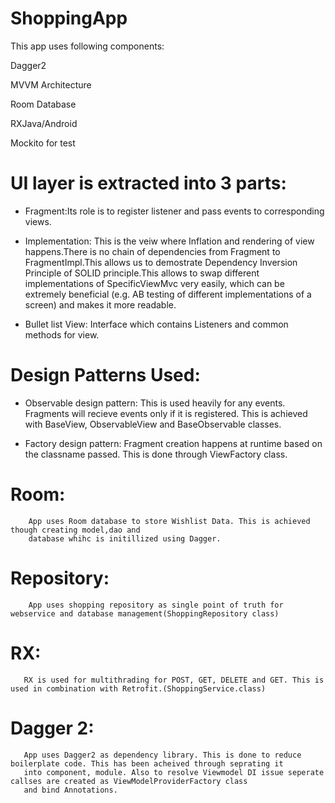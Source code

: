# ShoppingApp
 
This app uses following components:

Dagger2

 MVVM Architecture

 Room Database

 RXJava/Android

 Mockito for test

# UI layer is extracted into 3 parts: 

*  Fragment:Its role is to register listener and pass events to corresponding views.
           
* Implementation: This is the veiw where Inflation and rendering of view happens.There is no chain of dependencies from Fragment to   FragmentImpl.This allows us to demostrate Dependency Inversion Principle of SOLID principle.This allows to swap different implementations of SpecificViewMvc very easily, which can be extremely beneficial (e.g. AB testing of different implementations of a screen) and makes it more readable.
           
* Bullet list View: Interface which contains Listeners and common methods for view.
           
# Design Patterns Used:
* Observable design pattern: This is used heavily for any events. Fragments will recieve events only if it is registered. This is achieved with BaseView, ObservableView and BaseObservable classes.
            
* Factory design pattern:  Fragment creation happens at runtime based on the classname passed. This is done through ViewFactory class.
                
# Room: 
        App uses Room database to store Wishlist Data. This is achieved though creating model,dao and 
        database whihc is initillized using Dagger.
        
# Repository:
        App uses shopping repository as single point of truth for webservice and database management(ShoppingRepository class)
        
# RX:
       RX is used for multithrading for POST, GET, DELETE and GET. This is used in combination with Retrofit.(ShoppingService.class)
        
# Dagger 2:
       App uses Dagger2 as dependency library. This is done to reduce boilerplate code. This has been acheived through seprating it 
       into component, module. Also to resolve Viewmodel DI issue seperate callses are created as ViewModelProviderFactory class 
       and bind Annotations.



